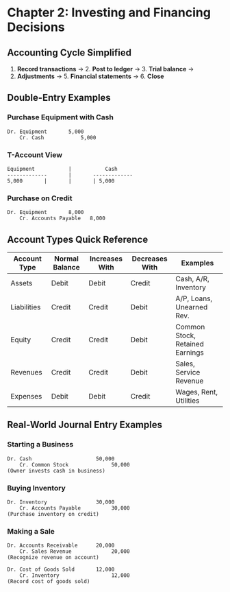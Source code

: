 # Chapter 2: Investing and Financing Decisions

## Accounting Cycle Simplified
1. **Record transactions** → 2. **Post to ledger** → 3. **Trial balance** → 
4. **Adjustments** → 5. **Financial statements** → 6. **Close**

## Double-Entry Examples

### Purchase Equipment with Cash
```
Dr. Equipment       5,000
    Cr. Cash            5,000
```

### T-Account View
```
Equipment           |           Cash
-------------       |       -------------
5,000       |       |       | 5,000
```

### Purchase on Credit
```
Dr. Equipment       8,000
    Cr. Accounts Payable   8,000
```

## Account Types Quick Reference

| Account Type | Normal Balance | Increases With | Decreases With | Examples |
|-------------|---------------|---------------|---------------|----------|
| Assets | Debit | Debit | Credit | Cash, A/R, Inventory |
| Liabilities | Credit | Credit | Debit | A/P, Loans, Unearned Rev. |
| Equity | Credit | Credit | Debit | Common Stock, Retained Earnings |
| Revenues | Credit | Credit | Debit | Sales, Service Revenue |
| Expenses | Debit | Debit | Credit | Wages, Rent, Utilities |

## Real-World Journal Entry Examples

### Starting a Business
```
Dr. Cash                     50,000
    Cr. Common Stock              50,000
(Owner invests cash in business)
```

### Buying Inventory
```
Dr. Inventory                30,000
    Cr. Accounts Payable          30,000
(Purchase inventory on credit)
```

### Making a Sale
```
Dr. Accounts Receivable      20,000
    Cr. Sales Revenue             20,000
(Recognize revenue on account)

Dr. Cost of Goods Sold       12,000
    Cr. Inventory                 12,000
(Record cost of goods sold)
```
